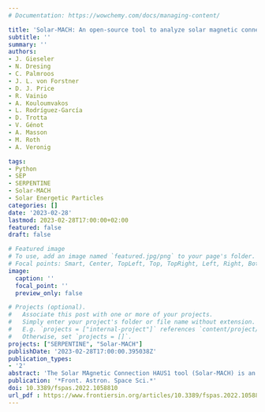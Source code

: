 ```yaml
---
# Documentation: https://wowchemy.com/docs/managing-content/

title: 'Solar-MACH: An open-source tool to analyze solar magnetic connection configurations'
subtitle: ''
summary: ''
authors:
- J. Gieseler
- N. Dresing
- C. Palmroos
- J. L. von Forstner
- D. J. Price
- R. Vainio
- A. Kouloumvakos
- L. Rodríguez-García
- D. Trotta
- V. Génot
- A. Masson
- M. Roth
- A. Veronig

tags:
- Python
- SEP
- SERPENTINE
- Solar-MACH
- Solar Energetic Particles
categories: []
date: '2023-02-28'
lastmod: 2023-02-28T17:00:00+02:00
featured: false
draft: false

# Featured image
# To use, add an image named `featured.jpg/png` to your page's folder.
# Focal points: Smart, Center, TopLeft, Top, TopRight, Left, Right, BottomLeft, Bottom, BottomRight.
image:
  caption: ''
  focal_point: ''
  preview_only: false

# Projects (optional).
#   Associate this post with one or more of your projects.
#   Simply enter your project's folder or file name without extension.
#   E.g. `projects = ["internal-project"]` references `content/project/deep-learning/index.md`.
#   Otherwise, set `projects = []`.
projects: ["SERPENTINE", "Solar-MACH"]
publishDate: '2023-02-28T17:00:00.395038Z'
publication_types:
- '2'
abstract: 'The Solar MAgnetic Connection HAUS1 tool (Solar-MACH) is an open-source tool completely written in Python that derives and visualizes the spatial configuration and solar magnetic connection of different observers (i.e., spacecraft or planets) in the heliosphere at different times. For doing this, the magnetic connection in the interplanetary space is obtained by the classic Parker Heliospheric Magnetic Field (HMF). In close vicinity of the Sun, a Potential Field Source Surface (PFSS) model can be applied to connect the HMF to the solar photosphere. Solar-MACH is especially aimed at providing publication-ready figures for the analyses of Solar Energetic Particle events (SEPs) or solar transients such as Coronal Mass Ejections (CMEs). It is provided as an installable Python package (listed on PyPI and conda-forge), but also as a web tool at solar-mach.github.io that completely runs in any web browser and requires neither Python knowledge nor installation. The development of Solar-MACH is open to everyone and takes place on GitHub, where the source code is publicly available under the BSD 3-Clause License. Established Python libraries like sunpy and pfsspy are utilized to obtain functionalities when possible. In this article, the Python code of Solar-MACH is explained, and its functionality is demonstrated using real science examples. In addition, we introduce the overarching SERPENTINE project, the umbrella under which the recent development took place.'
publication: '*Front. Astron. Space Sci.*'
doi: 10.3389/fspas.2022.1058810
url_pdf : https://www.frontiersin.org/articles/10.3389/fspas.2022.1058810/pdf
---
```

